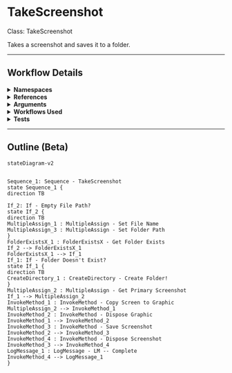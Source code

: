 # TakeScreenshot
Class: TakeScreenshot

Takes a screenshot and saves it to a folder.

<hr />

## Workflow Details
<details>
    <summary>
    <b>Namespaces</b>
    </summary>
    
- System
- System.Activities
- System.Activities.Statements
- System.Collections
- System.Collections.Generic
- System.Collections.ObjectModel
- System.Drawing
- System.Drawing.Imaging
- System.IO
- System.Linq
- System.Reflection
- System.Runtime.Serialization
- System.Windows.Forms
- UiPath.Core.Activities
- UiPath.Platform.ResourceHandling


</details>
<details>
    <summary>
    <b>References</b>
    </summary>

- Microsoft.CSharp
- Microsoft.VisualBasic
- NPOI
- System
- System.Activities
- System.ComponentModel
- System.ComponentModel.TypeConverter
- System.Configuration.ConfigurationManager
- System.Console
- System.Core
- System.Data
- System.Data.Common
- System.Drawing.Common
- System.Drawing.Primitives
- System.IO.FileSystem.AccessControl
- System.IO.FileSystem.DriveInfo
- System.IO.FileSystem.Watcher
- System.IO.Packaging
- System.Linq
- System.Memory
- System.Memory.Data
- System.ObjectModel
- System.Private.CoreLib
- System.Private.DataContractSerialization
- System.Private.ServiceModel
- System.Private.Uri
- System.Reflection.DispatchProxy
- System.Reflection.Metadata
- System.Reflection.TypeExtensions
- System.Runtime.Serialization
- System.Runtime.Serialization.Formatters
- System.Runtime.Serialization.Primitives
- System.Security.Permissions
- System.ServiceModel
- System.ServiceModel.Activities
- System.Windows.Forms
- System.Windows.Forms.Primitives
- System.Xaml
- System.Xml
- System.Xml.Linq
- UiPath.Excel.Activities
- UiPath.Mail.Activities
- UiPath.Platform
- UiPath.Studio.Constants
- UiPath.System.Activities
- UiPath.System.Activities.Design
- UiPath.System.Activities.ViewModels
- UiPath.Testing.Activities
- UiPath.Workflow


</details>
<details>
    <summary>
    <b>Arguments</b>
    </summary>

| Name | Direction | Type | Description |
|  --- | --- | --- | ---  |
| in_FolderPath | InArgument | x:String | The path to the folder to save screenshots to. |
| io_FilePath | InOutArgument | x:String | If specified, overrides the folder path and uses this path for the file name. Otherwise, it just outputs the full path to the screenshot. |

    
</details>
<details>
    <summary>
    <b>Workflows Used</b>
    </summary>



    
</details>
<details>
    <summary>
    <b>Tests</b>
    </summary>

- C:\Users\eyash\Documents\UiPath\LazyFramework\Tests\Utility\TakeScreenshot\TakeScreenshotNoPath.xaml
- C:\Users\eyash\Documents\UiPath\LazyFramework\Tests\Utility\TakeScreenshot\TakeScreenshotPath.xaml

    
</details>

<hr />

## Outline (Beta)

```mermaid
stateDiagram-v2


Sequence_1: Sequence - TakeScreenshot
state Sequence_1 {
direction TB

If_2: If - Empty File Path?
state If_2 {
direction TB
MultipleAssign_1 : MultipleAssign - Set File Name
MultipleAssign_3 : MultipleAssign - Set Folder Path
}
FolderExistsX_1 : FolderExistsX - Get Folder Exists
If_2 --> FolderExistsX_1
FolderExistsX_1 --> If_1
If_1: If - Folder Doesn't Exist?
state If_1 {
direction TB
CreateDirectory_1 : CreateDirectory - Create Folder!
}
MultipleAssign_2 : MultipleAssign - Get Primary Screenshot
If_1 --> MultipleAssign_2
InvokeMethod_1 : InvokeMethod - Copy Screen to Graphic
MultipleAssign_2 --> InvokeMethod_1
InvokeMethod_2 : InvokeMethod - Dispose Graphic
InvokeMethod_1 --> InvokeMethod_2
InvokeMethod_3 : InvokeMethod - Save Screenshot
InvokeMethod_2 --> InvokeMethod_3
InvokeMethod_4 : InvokeMethod - Dispose Screenshot
InvokeMethod_3 --> InvokeMethod_4
LogMessage_1 : LogMessage - LM -- Complete
InvokeMethod_4 --> LogMessage_1
}
```